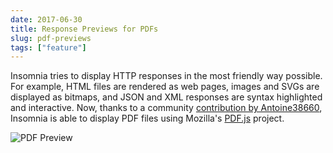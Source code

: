 ```yaml
---
date: 2017-06-30
title: Response Previews for PDFs
slug: pdf-previews
tags: ["feature"]
---
```


Insomnia tries to display HTTP responses in the most friendly way possible.
For example, HTML files are rendered as web pages, images and SVGs are displayed as bitmaps, 
and JSON and XML responses are syntax highlighted and interactive. Now, thanks to a community 
[contribution by Antoine38660](https://github.com/Kong/insomnia/pull/325), Insomnia
is able to display PDF files using Mozilla's [PDF.js](https://github.com/mozilla/pdf.js/) 
project.

<!--more-->

![PDF Preview](/images/blog/pdf-preview.png)
